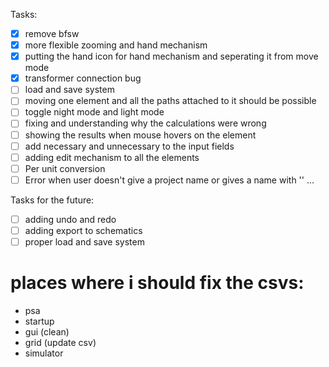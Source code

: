 Tasks:
- [x] remove bfsw
- [x] more flexible zooming and hand mechanism
- [x] putting the hand icon for hand mechanism and seperating it from move mode
- [x] transformer connection bug
- [ ] load and save system 
- [ ] moving one element and all the paths attached to it should be possible
- [ ] toggle night mode and light mode
- [ ] fixing and understanding why the calculations were wrong
- [ ] showing the results when mouse hovers on the element
- [ ] add necessary and unnecessary to the input fields
- [ ] adding edit mechanism to all the elements
- [ ] Per unit conversion
- [ ] Error when user doesn't give a project name or gives a name with '\'
...

Tasks for the future:
- [ ] adding undo and redo
- [ ] adding export to schematics
- [ ] proper load and save system

# places where i should fix the csvs:
- psa
- startup
- gui (clean) 
- grid (update csv)
- simulator 
